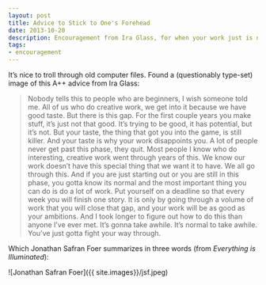 ```yaml
---
layout: post
title: Advice to Stick to One's Forehead
date: 2013-10-20
description: Encouragement from Ira Glass, for when your work just is not quite where you want it to be.
tags:
- encouragement
---
```


It&rsquo;s nice to troll through old computer files. Found a (questionably type-set) image of this A++ advice from Ira Glass:

> Nobody tells this to people who are beginners, I wish someone told me. All of us who do creative work, we get into it because we have good taste. But there is this gap. For the first couple years you make stuff, it&rsquo;s just not that good. It&rsquo;s trying to be good, it has potential, but it&rsquo;s not. But your taste, the thing that got you into the game, is still killer. And your taste is why your work disappoints you. A lot of people never get past this phase, they quit. Most people I know who do interesting, creative work went through years of this. We know our work doesn&rsquo;t have this special thing that we want it to have. We all go through this. And if you are just starting out or you are still in this phase, you gotta know its normal and the most important thing you can do is do a lot of work. Put yourself on a deadline so that every week you will finish one story. It is only by going through a volume of work that you will close that gap, and your work will be as good as your ambitions. And I took longer to figure out how to do this than anyone I&rsquo;ve ever met. It&rsquo;s gonna take awhile. It&rsquo;s normal to take awhile. You&rsquo;ve just gotta fight your way through.

Which Jonathan Safran Foer summarizes in three words (from _Everything is Illuminated_):

![Jonathan Safran Foer]({{ site.images}}/jsf.jpeg)